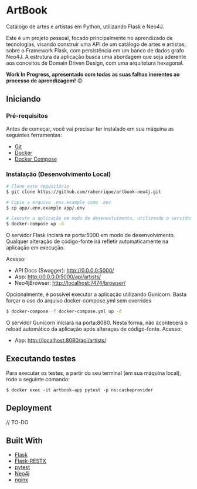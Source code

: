 ArtBook
=======

Catálogo de artes e artistas em Python, utilizando Flask e Neo4J. 

Este é um projeto pessoal, focado principalmente no aprendizado de tecnologias, visando construir uma API de um catálogo de artes e artistas, sobre o Framework Flask, com persistência em um banco de dados grafo Neo4J. A estrutura da aplicação busca uma abordagem que seja aderente aos conceitos de Domain Driven Design, com uma arquitetura hexagonal.

**Work In Progress, apresentado com todas as suas falhas inerentes ao processo de aprendizagem!** :blush:

## Iniciando

### Pré-requisitos

Antes de começar, você vai precisar ter instalado em sua máquina as seguintes ferramentas:
* [Git](https://git-scm.com)
* [Docker](https://www.docker.com/)
* [Docker Compose](https://docs.docker.com/compose/install/)

### Instalação (Desenvolvimento Local)

```bash
# Clone este repositório
$ git clone https://github.com/rahenrique/artbook-neo4j.git

# Copie o arquivo .env.example como .env
$ cp app/.env.example app/.env

# Execute a aplicação em modo de desenvolvimento, utilizando o servidor embarcado
$ docker-compose up -d
```

O servidor Flask inciará na porta:5000 em modo de desenvolvimento. Qualquer alteração de código-fonte irá refletir automaticamente na aplicação em execução.

Acesso:
* API Docs (Swagger): <http://0.0.0.0:5000/>
* App: <http://0.0.0.0:5000/api/artists/>
* Neo4jBrowser: <http://localhost:7474/browser/>

Opcionalmente, é possível executar a aplicação utilizando Gunicorn. Basta forçar o uso do arquivo docker-compose.yml sem overrides

```bash
$ docker-compose -f docker-compose.yml up -d
```
O servidor Gunicorn iniciará na porta:8080. Nesta forma, não acontecerá o reload automático da aplicação após alteraçes de código-fonte.
Acesso:
* App: <http://localhost:8080/api/artists/>

## Executando testes

Para executar os testes, a partir do seu terminal (em sua máquina local), rode o seguinte comando:

```
$ docker exec -it artbook-app pytest -p no:cacheprovider
```

## Deployment

// TO-DO

## Built With

* [Flask](https://flask.palletsprojects.com/)
* [Flask-RESTX](https://flask-restx.readthedocs.io/en/latest/)
* [pytest](https://docs.pytest.org/en/stable/index.html)
* [Neo4j](https://neo4j.com/)
* [nginx](https://nginx.org/en/)
